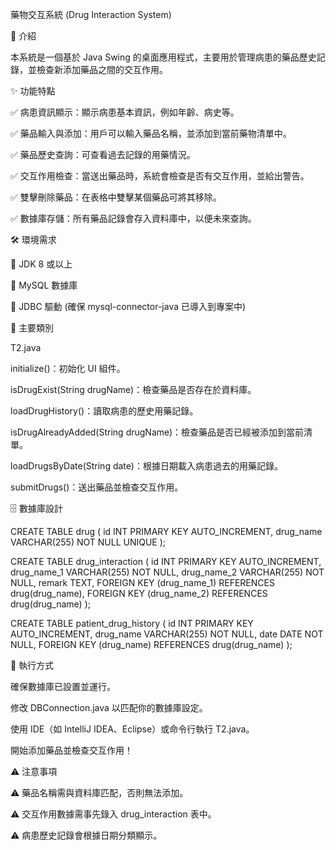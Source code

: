藥物交互系統 (Drug Interaction System)

📖 介紹

本系統是一個基於 Java Swing 的桌面應用程式，主要用於管理病患的藥品歷史記錄，並檢查新添加藥品之間的交互作用。

✨ 功能特點

✅ 病患資訊顯示：顯示病患基本資訊，例如年齡、病史等。

✅ 藥品輸入與添加：用戶可以輸入藥品名稱，並添加到當前藥物清單中。

✅ 藥品歷史查詢：可查看過去記錄的用藥情況。

✅ 交互作用檢查：當送出藥品時，系統會檢查是否有交互作用，並給出警告。

✅ 雙擊刪除藥品：在表格中雙擊某個藥品可將其移除。

✅ 數據庫存儲：所有藥品記錄會存入資料庫中，以便未來查詢。

🛠 環境需求

🔹 JDK 8 或以上

🔹 MySQL 數據庫

🔹 JDBC 驅動 (確保 mysql-connector-java 已導入到專案中)

📌 主要類別

T2.java

initialize()：初始化 UI 組件。

isDrugExist(String drugName)：檢查藥品是否存在於資料庫。

loadDrugHistory()：讀取病患的歷史用藥記錄。

isDrugAlreadyAdded(String drugName)：檢查藥品是否已經被添加到當前清單。

loadDrugsByDate(String date)：根據日期載入病患過去的用藥記錄。

submitDrugs()：送出藥品並檢查交互作用。

🗄 數據庫設計

CREATE TABLE drug (
    id INT PRIMARY KEY AUTO_INCREMENT,
    drug_name VARCHAR(255) NOT NULL UNIQUE
);

CREATE TABLE drug_interaction (
    id INT PRIMARY KEY AUTO_INCREMENT,
    drug_name_1 VARCHAR(255) NOT NULL,
    drug_name_2 VARCHAR(255) NOT NULL,
    remark TEXT,
    FOREIGN KEY (drug_name_1) REFERENCES drug(drug_name),
    FOREIGN KEY (drug_name_2) REFERENCES drug(drug_name)
);

CREATE TABLE patient_drug_history (
    id INT PRIMARY KEY AUTO_INCREMENT,
    drug_name VARCHAR(255) NOT NULL,
    date DATE NOT NULL,
    FOREIGN KEY (drug_name) REFERENCES drug(drug_name)
);

🚀 執行方式

確保數據庫已設置並運行。

修改 DBConnection.java 以匹配你的數據庫設定。

使用 IDE（如 IntelliJ IDEA、Eclipse）或命令行執行 T2.java。

開始添加藥品並檢查交互作用！

⚠ 注意事項

⚠ 藥品名稱需與資料庫匹配，否則無法添加。

⚠ 交互作用數據需事先錄入 drug_interaction 表中。

⚠ 病患歷史記錄會根據日期分類顯示。
